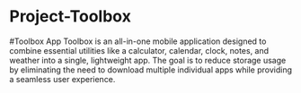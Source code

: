 # Project-Toolbox
#Toolbox App
Toolbox is an all-in-one mobile application designed to combine essential utilities like a calculator, calendar, clock, notes, and weather into a single, lightweight app. The goal is to reduce storage usage by eliminating the need to download multiple individual apps while providing a seamless user experience.
